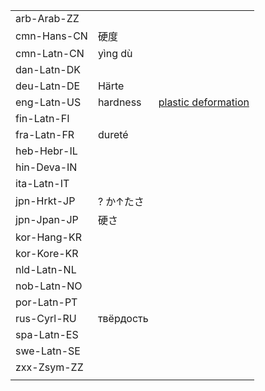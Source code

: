 | | | |
|-|-|-|
| arb-Arab-ZZ |  |  |
| cmn-Hans-CN | 硬度 |  |
| cmn-Latn-CN | yìng dù |  |
| dan-Latn-DK |  |  |
| deu-Latn-DE | Härte |  |
| eng-Latn-US | hardness | [plastic deformation](plastic_deformation) |
| fin-Latn-FI |  |  |
| fra-Latn-FR | dureté |  |
| heb-Hebr-IL |  |  |
| hin-Deva-IN |  |  |
| ita-Latn-IT |  |  |
| jpn-Hrkt-JP | ? か↑たさ |  |
| jpn-Jpan-JP | 硬さ |  |
| kor-Hang-KR |  |  |
| kor-Kore-KR |  |  |
| nld-Latn-NL |  |  |
| nob-Latn-NO |  |  |
| por-Latn-PT |  |  |
| rus-Cyrl-RU | твёрдость |  |
| spa-Latn-ES |  |  |
| swe-Latn-SE |  |  |
| zxx-Zsym-ZZ |  |  |
|  |  |  |
